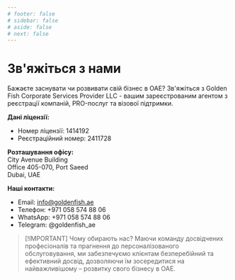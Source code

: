```yaml
---
# footer: false
# sidebar: false
# aside: false
# next: false
---
```


<!-- <p>
  <img src="/img/Logo.avif" alt="логотип" width="100" height="100" style="margin-left: 50%;">
</p> -->

# Зв'яжіться з нами

Бажаєте заснувати чи розвивати свій бізнес в ОАЕ? Зв'яжіться з Golden Fish Corporate Services Provider LLC - вашим зареєстрованим агентом з реєстрації компаній, PRO-послуг та візової підтримки.

**Дані ліцензії:**

- Номер ліцензії: 1414192
- Реєстраційний номер: 2411728

**Розташування офісу:**  
City Avenue Building  
Office 405-070, Port Saeed  
Dubai, UAE

**Наші контакти:**

- Email: info@goldenfish.ae
- Телефон: +971 058 574 88 06
- WhatsApp: +971 058 574 88 06
- Telegram: @goldenfish_ae

<!-- WhatsApp us at [+971 058 574 88 06](https://wa.me/message/KDLD4FZVW7EUC1)
Telegram us at [@goldenfish_ae](https://t.me/goldenfish_ae) -->

> [!IMPORTANT] Чому обирають нас?
> Маючи команду досвідчених професіоналів та прагнення до персоналізованого обслуговування, ми забезпечуємо клієнтам безперебійний та ефективний досвід, дозволяючи їм зосередитися на найважливішому – розвитку свого бізнесу в ОАЕ.